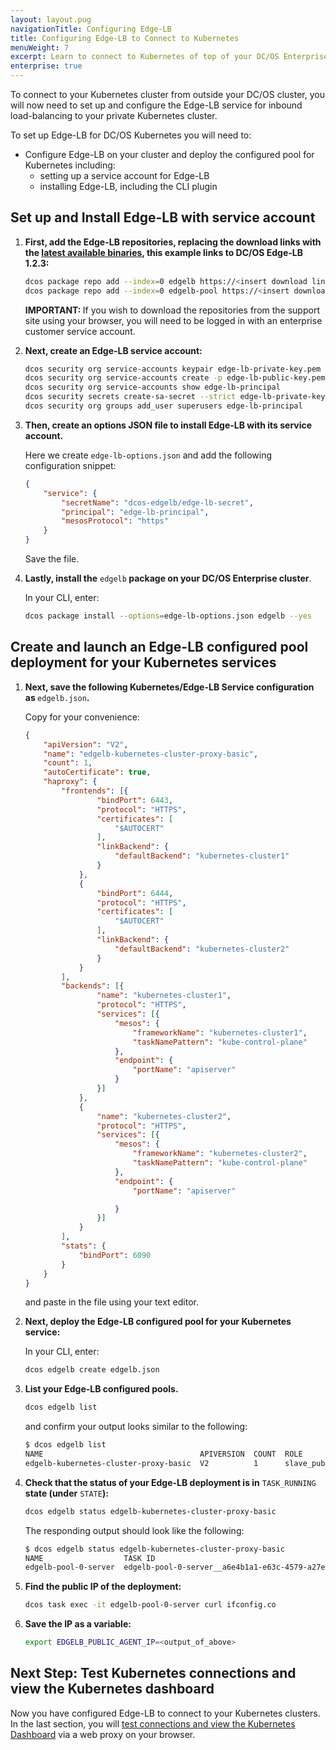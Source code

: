 ```yaml
---
layout: layout.pug
navigationTitle: Configuring Edge-LB
title: Configuring Edge-LB to Connect to Kubernetes
menuWeight: 7
excerpt: Learn to connect to Kubernetes of top of your DC/OS Enterprise cluster using DC/OS' Edge-LB load balancer.
enterprise: true
---
```


To connect to your Kubernetes cluster from outside your DC/OS cluster, you will now need to set up and configure the Edge-LB service for inbound load-balancing to your private Kubernetes cluster.

To set up Edge-LB for DC/OS Kubernetes you will need to:

- Configure Edge-LB on your cluster and deploy the configured pool for Kubernetes including:
    * setting up a service account for Edge-LB
    * installing Edge-LB, including the CLI plugin

## Set up and Install Edge-LB with service account

1. <strong>First, add the Edge-LB repositories, replacing the download links with the [latest available binaries](https://support.mesosphere.com/s/downloads), this example links to DC/OS Edge-LB 1.2.3:</strong>

    ```bash
    dcos package repo add --index=0 edgelb https://<insert download link>/stub-universe-edgelb.json
    dcos package repo add --index=0 edgelb-pool https://<insert download link>/stub-universe-edgelb-pool.json
    ```

    <p class="message--important"><strong>IMPORTANT: </strong>If you wish to download the repositories from the support site using your browser, you will need to be logged in with an enterprise customer service account.</p>

1. <strong>Next, create an Edge-LB service account:</strong>

    ```bash
    dcos security org service-accounts keypair edge-lb-private-key.pem edge-lb-public-key.pem
    dcos security org service-accounts create -p edge-lb-public-key.pem -d "Edge-LB service account" edge-lb-principal
    dcos security org service-accounts show edge-lb-principal
    dcos security secrets create-sa-secret --strict edge-lb-private-key.pem edge-lb-principal dcos-edgelb/edge-lb-secret
    dcos security org groups add_user superusers edge-lb-principal
    ```

1. <strong>Then, create an options JSON file to install Edge-LB with its service account.</strong>

    Here we create `edge-lb-options.json` and add the following configuration snippet:

    ```json
    {
        "service": {
            "secretName": "dcos-edgelb/edge-lb-secret",
            "principal": "edge-lb-principal",
            "mesosProtocol": "https"
        }
    }
    ```

    Save the file.

1. <strong>Lastly, install the</strong> `edgelb`<strong> package on your DC/OS Enterprise cluster</strong>.

    In your CLI, enter:

    ```bash
    dcos package install --options=edge-lb-options.json edgelb --yes
    ```

## Create and launch an Edge-LB configured pool deployment for your Kubernetes services

1. <strong>Next, save the following Kubernetes/Edge-LB Service configuration as </strong>`edgelb.json`<strong>.</strong>

    Copy for your convenience:

    ```json
    {
        "apiVersion": "V2",
        "name": "edgelb-kubernetes-cluster-proxy-basic",
        "count": 1,
        "autoCertificate": true,
        "haproxy": {
            "frontends": [{
                    "bindPort": 6443,
                    "protocol": "HTTPS",
                    "certificates": [
                        "$AUTOCERT"
                    ],
                    "linkBackend": {
                        "defaultBackend": "kubernetes-cluster1"
                    }
                },
                {
                    "bindPort": 6444,
                    "protocol": "HTTPS",
                    "certificates": [
                        "$AUTOCERT"
                    ],
                    "linkBackend": {
                        "defaultBackend": "kubernetes-cluster2"
                    }
                }
            ],
            "backends": [{
                    "name": "kubernetes-cluster1",
                    "protocol": "HTTPS",
                    "services": [{
                        "mesos": {
                            "frameworkName": "kubernetes-cluster1",
                            "taskNamePattern": "kube-control-plane"
                        },
                        "endpoint": {
                            "portName": "apiserver"
                        }
                    }]
                },
                {
                    "name": "kubernetes-cluster2",
                    "protocol": "HTTPS",
                    "services": [{
                        "mesos": {
                            "frameworkName": "kubernetes-cluster2",
                            "taskNamePattern": "kube-control-plane"
                        },
                        "endpoint": {
                            "portName": "apiserver"

                        }
                    }]
                }
            ],
            "stats": {
                "bindPort": 6090
            }
        }
    }
    ```
    and paste in the file using your text editor.

1. <strong>Next, deploy the Edge-LB configured pool for your Kubernetes service:</strong>

    In your CLI, enter:

    ```bash
    dcos edgelb create edgelb.json
    ```

1. <strong>List your Edge-LB configured pools.</strong>

    ```bash
    dcos edgelb list
    ```

    and confirm your output looks similar to the following:

    ```bash
    $ dcos edgelb list
    NAME                                   APIVERSION  COUNT  ROLE          PORTS
    edgelb-kubernetes-cluster-proxy-basic  V2          1      slave_public  6090, 6443, 6444
    ```

1. <strong>Check that the status of your Edge-LB deployment is in</strong> `TASK_RUNNING`<strong> state (under</strong> `STATE`<strong>):</strong>

    ```bash
    dcos edgelb status edgelb-kubernetes-cluster-proxy-basic
    ```

    The responding output should look like the following:

    ```bash
    $ dcos edgelb status edgelb-kubernetes-cluster-proxy-basic
    NAME                  TASK ID                                                     STATE
    edgelb-pool-0-server  edgelb-pool-0-server__a6e4b1a1-e63c-4579-a27e-a54328f31321  TASK_RUNNING
    ```

1. <strong>Find the public IP of the deployment:</strong>

    ```bash
    dcos task exec -it edgelb-pool-0-server curl ifconfig.co
    ```

1. <strong>Save the IP as a variable:</strong>

    ```bash
    export EDGELB_PUBLIC_AGENT_IP=<output_of_above>
    ```

<!-- If the above commands do not work to find the public agent IP of the Edge-LB (maybe due to security reasons, etc.) we can determine the Public Agent IPs that we need by following the [Find Public Agent IP Guide here]() -->

## Next Step: Test Kubernetes connections and view the Kubernetes dashboard

Now you have configured Edge-LB to connect to your Kubernetes clusters. In the last section, you will [test connections and view the Kubernetes Dashboard](/mesosphere/dcos/services/kubernetes/2.3.0-1.14.1/getting-started/test-connect/) via a web proxy on your browser.
